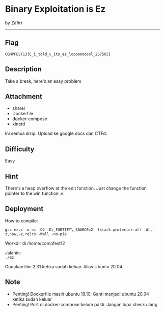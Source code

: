 # Binary Exploitation is Ez

by Zafirr 

---

## Flag

```
COMPFEST13{C_i_told_u_its_ez_loooooooool_257505}
```

## Description
Take a break, here's an easy problem

## Attachment

* share/
* Dockerfile
* docker-compose
* xinetd

Ini semua dizip. Upload ke google docs dan CTFd.

## Difficulty
Easy

## Hint
There's a heap overflow at the edit function. Just change the function pointer to the win function :v

## Deployment
How to compile:

`gcc ez.c -o ez -O2 -D\_FORTIFY\_SOURCE=2 -fstack-protector-all -Wl,-z,now,-z,relro -Wall -no-pie`<br>

Workdir di /home/compfest12

Jalanin:<br>
`./ez`

Gunakan libc 2.31 ketika sudah keluar. Alias Ubuntu 20.04.

## Note
* Penting! Dockerfile masih ubuntu 19.10. Ganti menjadi ubuntu 20.04 ketika sudah keluar
* Penting! Port di docker-compose belum pasti. Jangan lupa check ulang